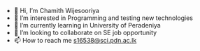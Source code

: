 - 👋 Hi, I’m Chamith Wijesooriya
- 👀 I’m interested in Programming and testing new technologies
- 🌱 I’m currently learning in University of Peradeniya
- 💞️ I’m looking to collaborate on SE job opportunity
- 📫 How to reach me s16538@sci.pdn.ac.lk

<!---
CWxMaxX/CWxMaxX is a ✨ special ✨ repository because its `README.md` (this file) appears on your GitHub profile.
You can click the Preview link to take a look at your changes.
--->
